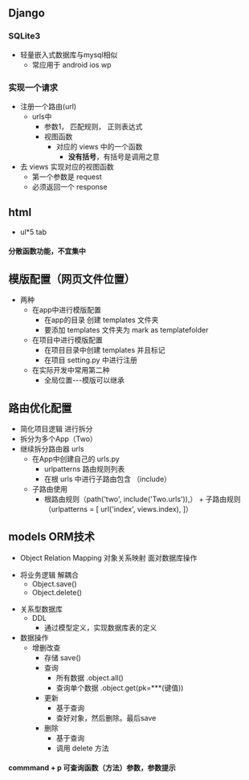 ## Django
### SQLite3
+ 轻量嵌入式数据库与mysql相似
  + 常应用于 android ios wp
### 实现一个请求
+ 注册一个路由(url)
   + urls中
     + 参数1， 匹配规则， 正则表达式
     + 视图函数
       + 对应的 views 中的一个函数
         + **没有括号**，有括号是调用之意
+ 去 views 实现对应的视图函数
  + 第一个参数是 request
  + 必须返回一个 response
   
## html
+ ul*5 tab

#### 分散函数功能，不宜集中

## 模版配置（网页文件位置）
+ 两种
  + 在app中进行模版配置
    + 在app的目录 创建 templates 文件夹
    + 要添加 templates 文件夹为 mark as templatefolder
  + 在项目中进行模版配置
    + 在项目目录中创建 templates 并且标记
    + 在项目 setting.py 中进行注册
  + 在实际开发中常用第二种
    + 全局位置---模版可以继承

## 路由优化配置
  + 简化项目逻辑 进行拆分
  + 拆分为多个App（Two）
  + 继续拆分路由器 urls
    + 在App中创建自己的  urls.py
      + urlpatterns 路由规则列表
      + 在根 urls 中进行子路由包含 （include）
    + 子路由使用
      + 根路由规则（path('two', include('Two.urls')),） + 子路由规则（urlpatterns = [
    url('index', views.index),
]）

## models ORM技术
+ Object Relation Mapping 对象关系映射  面对数据库操作
- 将业务逻辑  解耦合
  + Object.save()
  + Object.delete()
     
+ 关系型数据库
  + DDL
    + 通过模型定义，实现数据库表的定义
+ 数据操作
  * 增删改查
    * 存储  save()
    * 查询  
      * 所有数据  .object.all()
      * 查询单个数据  .object.get(pk=***(键值))
    * 更新
      * 基于查询
      + 查好对象，然后删除。最后save
    + 删除
      + 基于查询
      + 调用 delete 方法
   
    
        
#### commmand + p 可查询函数（方法）参数，参数提示



